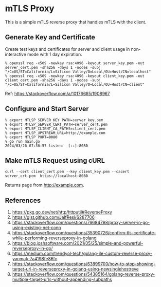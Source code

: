 # mTLS Proxy

This is a simple mTLS reverse proxy that handles mTLS with the client.

## Generate Key and Certificate

Create test keys and certificates for server and client usage in non-interactive mode with 1 day expiration.

```
% openssl req -x509 -newkey rsa:4096 -keyout server_key.pem -out server_cert.pem -sha256 -days 1 -nodes -subj "/C=US/ST=California/L=Silicon Valley/O=Local/OU=Host/CN=localhost"
% openssl req -x509 -newkey rsa:4096 -keyout client_key.pem -out client_cert.pem -sha256 -days 1 -nodes -subj "/C=US/ST=California/L=Silicon Valley/O=Local/OU=Host/CN=client"
```

Ref: https://stackoverflow.com/a/10176685/1908967

## Configure and Start Server

```
% export MTLSP_SERVER_KEY_PATH=server_key.pem
% export MTLSP_SERVER_CERT_PATH=server_cert.pem
% export MTLSP_CLIENT_CA_PATHS=client_cert.pem
% export MTLSP_UPSTREAM_URL=http://example.com
% export MTLSP_PORT=8080
% go run main.go
2024/03/26 07:36:57 listen:  [::]:8080
```

## Make mTLS Request using cURL

`curl --cert client_cert.pem --key client_key.pem --cacert server_crt.pem  https://localhost:8080`

Returns page from http://example.com.

## References

1. https://pkg.go.dev/net/http/httputil#ReverseProxy
1. https://gist.github.com/JalfResi/6287706
1. https://stackoverflow.com/questions/76684798/proxy-server-in-go-using-existing-net-conn
1. https://stackoverflow.com/questions/35390726/confirm-tls-certificate-while-performing-reverseproxy-in-golang
1. https://blog.joshsoftware.com/2021/05/25/simple-and-powerful-reverseproxy-in-go/
1. https://medium.com/trendyol-tech/golang-ile-custom-reverse-proxy-yapmak-7a4198fe86fc
1. https://stackoverflow.com/questions/63899700/how-to-stop-showing-target-url-in-reverseproxy-in-golang-using-newsinglehostreve
1. https://stackoverflow.com/questions/54385164/golang-reverse-proxy-multiple-target-urls-without-appending-subpaths

